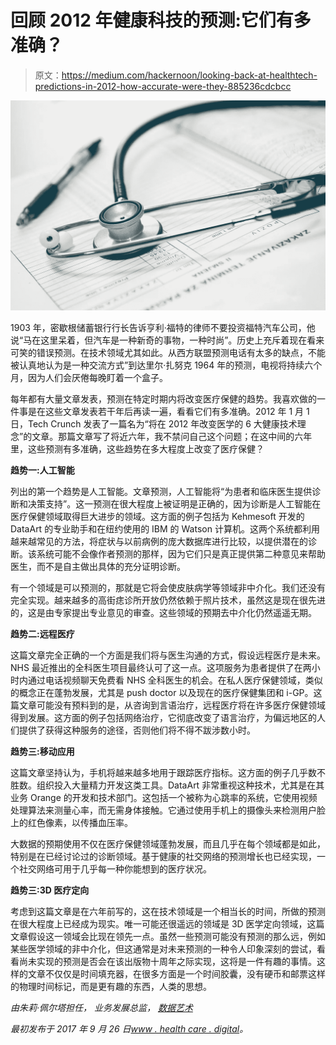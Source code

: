 # 回顾 2012 年健康科技的预测:它们有多准确？

> 原文：<https://medium.com/hackernoon/looking-back-at-healthtech-predictions-in-2012-how-accurate-were-they-885236cdcbcc>

![](img/6ec782685d9f6be6e9cdd3b9829e5cf7.png)

1903 年，密歇根储蓄银行行长告诉亨利·福特的律师不要投资福特汽车公司，他说“马在这里呆着，但汽车是一种新奇的事物，一种时尚”。历史上充斥着现在看来可笑的错误预测。在技术领域尤其如此。从西方联盟预测电话有太多的缺点，不能被认真地认为是一种交流方式”到达里尔·扎努克 1964 年的预测，电视将持续六个月，因为人们会厌倦每晚盯着一个盒子。

每年都有大量文章发表，预测在特定时期内将改变医疗保健的趋势。我喜欢做的一件事是在这些文章发表若干年后再读一遍，看看它们有多准确。2012 年 1 月 1 日，Tech Crunch 发表了一篇名为“将在 2012 年改变医学的 6 大健康技术理念”的文章。那篇文章写了将近六年，我不禁问自己这个问题；在这中间的六年里，这些预测有多准确，这些趋势在多大程度上改变了医疗保健？

**趋势一:人工智能**

列出的第一个趋势是人工智能。文章预测，人工智能将“为患者和临床医生提供诊断和决策支持”。这一预测在很大程度上被证明是正确的，因为诊断是人工智能在医疗保健领域取得巨大进步的领域。这方面的例子包括为 Kehmesoft 开发的 DataArt 的专业助手和在纽约使用的 IBM 的 Watson 计算机。这两个系统都利用越来越常见的方法，将症状与以前病例的庞大数据库进行比较，以提供潜在的诊断。该系统可能不会像作者预测的那样，因为它们只是真正提供第二种意见来帮助医生，而不是自主做出具体的充分证明诊断。

有一个领域是可以预测的，那就是它将会使皮肤病学等领域非中介化。我们还没有完全实现。越来越多的高街痣诊所开放仍然依赖于照片技术，虽然这是现在很先进的，这是由专家提出专业意见的审查。这些领域的预期去中介化仍然遥遥无期。

**趋势二:远程医疗**

这篇文章完全正确的一个方面是我们将与医生沟通的方式，假设远程医疗是未来。NHS 最近推出的全科医生项目最终认可了这一点。这项服务为患者提供了在两小时内通过电话视频聊天免费看 NHS 全科医生的机会。在私人医疗保健领域，类似的概念正在蓬勃发展，尤其是 push doctor 以及现在的医疗保健集团和 i-GP。这篇文章可能没有预料到的是，从咨询到言语治疗，远程医疗将在许多医疗保健领域得到发展。这方面的例子包括网络治疗，它彻底改变了语言治疗，为偏远地区的人们提供了获得这种服务的途径，否则他们将不得不跋涉数小时。

**趋势三:移动应用**

这篇文章坚持认为，手机将越来越多地用于跟踪医疗指标。这方面的例子几乎数不胜数。组织投入大量精力开发这类工具。DataArt 非常重视这种技术，尤其是在其业务 Orange 的开发和技术部门。这包括一个被称为心跳率的系统，它使用视频处理算法来测量心率，而无需身体接触。它通过使用手机上的摄像头来检测用户脸上的红色像素，以传播血压率。

大数据的预期使用不仅在医疗保健领域蓬勃发展，而且几乎在每个领域都是如此，特别是在已经讨论过的诊断领域。基于健康的社交网络的预测增长也已经实现，一个社交网络可用于几乎每一种你能想到的医疗状况。

**趋势三:3D 医疗定向**

考虑到这篇文章是在六年前写的，这在技术领域是一个相当长的时间，所做的预测在很大程度上已经成为现实。唯一可能还很遥远的领域是 3D 医学定向领域，这篇文章假设这一领域会比现在领先一点。虽然一些预测可能没有预测的那么远，例如某些医学领域的非中介化，但这通常是对未来预测的一种令人印象深刻的尝试，看看尚未实现的预测是否会在该出版物十周年之际实现，这将是一件有趣的事情。这样的文章不仅仅是时间填充器，在很多方面是一个时间胶囊，没有硬币和邮票这样的物理时间标记，而是更有趣的东西，人类的思想。

*由朱莉·佩尔塔担任，
业务发展总监，* [*数据艺术*](http://dataart.com/)

*最初发布于 2017 年 9 月 26 日*[*www . health care . digital*](https://www.healthcare.digital/single-post/2017/09/26/Looking-Back-at-HealthTech-Predictions-in-2012-How-Accurate-Were-They)*。*